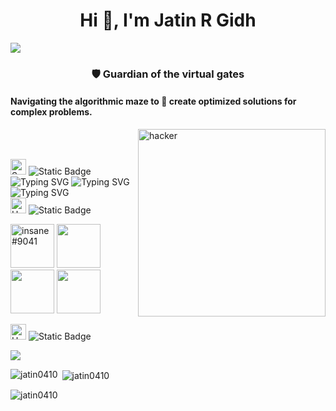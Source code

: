 <h1 align="center">Hi 👋, I'm Jatin R Gidh</h1>
<img src="https://github.com/Anmol-Baranwal/Cool-GIFs-For-GitHub/assets/74038190/d48893bd-0757-481c-8d7e-ba3e163feae7" />
<h3 align="center">🛡️ Guardian of the virtual gates</h3>
<h4> Navigating the algorithmic maze to 🚀 create optimized solutions for complex problems.</h4>
<img align="right" alt="hacker" width="300" src="https://user-images.githubusercontent.com/74038190/221352989-518609ab-b4d1-459e-929f-a08cd2bd9b3c.gif" width="100">
<br><br> </p>
<div alt="left">
   <img src="https://raw.githubusercontent.com/Tarikul-Islam-Anik/Telegram-Animated-Emojis/main/Smileys/Smiling%20Face%20With%20Halo.webp" alt="Smiling Face With Halo" width="25" height="25" />
  <img alt="Static Badge" src="https://img.shields.io/badge/About_me-155263">
</div>
<div align="left">
  <img src="https://readme-typing-svg.demolab.com?font=Libre+Baskerville&duration=3000&pause=100&width=600&lines=%F0%9F%8C%B1+I%E2%80%99m+currently+learning+ethical+hacking%2CDSA." alt="Typing SVG" />
  <img src="https://readme-typing-svg.demolab.com?font=Libre+Baskerville&duration=3000&pause=100&width=600&lines=%F0%9F%93%AB+How+to+reach+me%3A+jatingidh108%40gmail.com" alt="Typing SVG" />
  <img src="https://readme-typing-svg.demolab.com?font=Libre+Baskerville&duration=3000&pause=100&width=600&lines=⚡+Fun+fact%3A+Coders+break+keyboards%3B+hackers+break+firewalls—same+passion%2C+different+impact." alt="Typing SVG" />
</div>
<div alt="left">
<img src="https://user-images.githubusercontent.com/74038190/216120981-b9507c36-0e04-4469-8e27-c99271b45ba5.png" alt="Handshake" width="25" height="25" />
  <img alt="Static Badge" src="https://img.shields.io/badge/Connect_With_Me-155263">
</div>
 <p align="left">
   <a href="https://discord.com/users/1077986999090290799" target="blank"><img src="https://user-images.githubusercontent.com/74038190/235294015-47144047-25ab-417c-af1b-6746820a20ff.gif" width="70" alt="insane#9041"/></a>
  <a href="https://instagram.com/jatin_gidh_10" target="blank"><img src="https://user-images.githubusercontent.com/74038190/235294013-a33e5c43-a01c-43f6-b44d-a406d8b4ab75.gif" width="70"></a>
  <a href="https://www.linkedin.com/in/jatin-gidh-030166273" target="blank"><img src="https://user-images.githubusercontent.com/74038190/235294012-0a55e343-37ad-4b0f-924f-c8431d9d2483.gif" width="70"></a>
  <a href="https://twitter.com/@gidh_jatin" target="blank"><img src="https://github.com/Anmol-Baranwal/Cool-GIFs-For-GitHub/assets/74038190/cc4fe88c-7f7a-41d8-b449-34b7a178c1c6" width="70"></a>
</p>

<div align="left">
  <img src="https://raw.githubusercontent.com/Tarikul-Islam-Anik/Animated-Fluent-Emojis/master/Emojis/Travel%20and%20places/Hourglass%20Done.png" alt="Hourglass Done" width="25" height="25" />
  <img alt="Static Badge" src="https://img.shields.io/badge/GitHub_History-155263">
</div>
<p align="left">
  <a href="https://skillicons.dev">
    <img src="https://skillicons.dev/icons?i=c,cpp,java,flutter,dart,linux,python,html,css,mysql,vscode" />
  </a>
</p>


<p><img align="left" src="https://github-readme-stats.vercel.app/api/top-langs?username=jatingidh0410&show_icons=true&locale=en&layout=compact" alt="jatin0410" /></p>

<p>&nbsp;<img align="center" src="https://github-readme-stats.vercel.app/api?username=jatingidh0410&show_icons=true&locale=en" alt="jatin0410" /></p>

<p><img align="center" src="https://github-readme-streak-stats.herokuapp.com/?user=jatingidh0410&" alt="jatin0410" /></p>


